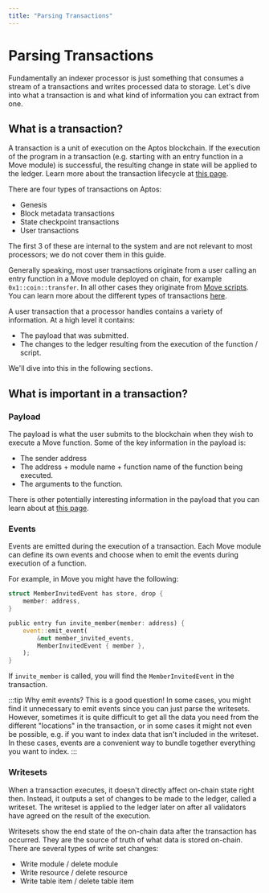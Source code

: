 ```yaml
---
title: "Parsing Transactions"
---
```


# Parsing Transactions

<!--
Things to add:
- We should have tabs for each language that mentions helper functions for extracting the thing you want. For example, if the user is trying to extract the entry function arguments, there should be a function like `get_entry_function_arguments` and we show how to use it in each language and where it comes from in the SDK.
-->

Fundamentally an indexer processor is just something that consumes a stream of a transactions and writes processed data to storage. Let's dive into what a transaction is and what kind of information you can extract from one.

## What is a transaction?

A transaction is a unit of execution on the Aptos blockchain. If the execution of the program in a transaction (e.g. starting with an entry function in a Move module) is successful, the resulting change in state will be applied to the ledger. Learn more about the transaction lifecycle at [this page](../../concepts/blockchain/#life-of-a-transaction).

There are four types of transactions on Aptos:
- Genesis
- Block metadata transactions
- State checkpoint transactions
- User transactions

The first 3 of these are internal to the system and are not relevant to most processors; we do not cover them in this guide.

Generally speaking, most user transactions originate from a user calling an entry function in a Move module deployed on chain, for example `0x1::coin::transfer`. In all other cases they originate from [Move scripts](../../move/move-on-aptos/move-scripts). You can learn more about the different types of transactions [here](../../concepts/txns-states##types-of-transactions).

A user transaction that a processor handles contains a variety of information. At a high level it contains:
- The payload that was submitted.
- The changes to the ledger resulting from the execution of the function / script.

We'll dive into this in the following sections.

## What is important in a transaction?

### Payload

The payload is what the user submits to the blockchain when they wish to execute a Move function. Some of the key information in the payload is:
- The sender address
- The address + module name + function name of the function being executed.
- The arguments to the function.

There is other potentially interesting information in the payload that you can learn about at [this page](../../concepts/txns-states#contents-of-a-transaction).

### Events

Events are emitted during the execution of a transaction. Each Move module can define its own events and choose when to emit the events during execution of a function.

For example, in Move you might have the following:
```rust
struct MemberInvitedEvent has store, drop {
    member: address,
}

public entry fun invite_member(member: address) {
    event::emit_event(
        &mut member_invited_events,
        MemberInvitedEvent { member },
    );
}
```

If `invite_member` is called, you will find the `MemberInvitedEvent` in the transaction.

:::tip Why emit events?
This is a good question! In some cases, you might find it unnecessary to emit events since you can just parse the writesets. However, sometimes it is quite difficult to get all the data you need from the different "locations" in the transaction, or in some cases it might not even be possible, e.g. if you want to index data that isn't included in the writeset. In these cases, events are a convenient way to bundle together everything you want to index.
:::

### Writesets

When a transaction executes, it doesn't directly affect on-chain state right then. Instead, it outputs a set of changes to be made to the ledger, called a writeset. The writeset is applied to the ledger later on after all validators have agreed on the result of the execution.

Writesets show the end state of the on-chain data after the transaction has occurred. They are the source of truth of what data is stored on-chain. There are several types of write set changes:

- Write module / delete module
- Write resource / delete resource
- Write table item / delete table item

<!-- Add more information about writesets, ideally once have the helper functions. -->
